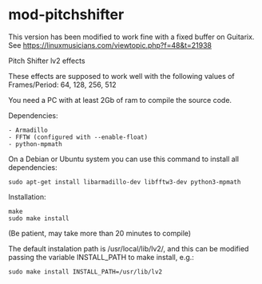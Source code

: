 mod-pitchshifter
================

This version has been modified to work fine with a fixed buffer on Guitarix.
See https://linuxmusicians.com/viewtopic.php?f=48&t=21938

Pitch Shifter lv2 effects

These effects are supposed to work well with the
following values of Frames/Period: 64, 128, 256, 512

You need a PC with at least 2Gb of ram to compile the source code.

Dependencies:

	- Armadillo
	- FFTW (configured with --enable-float)
	- python-mpmath

On a Debian or Ubuntu system you can use this command to install all dependencies:

	sudo apt-get install libarmadillo-dev libfftw3-dev python3-mpmath

Installation:

	make
	sudo make install

(Be patient, may take more than 20 minutes to compile)


The default instalation path is /usr/local/lib/lv2/, and this can be modified passing the variable INSTALL_PATH to make install, e.g.:

	sudo make install INSTALL_PATH=/usr/lib/lv2
